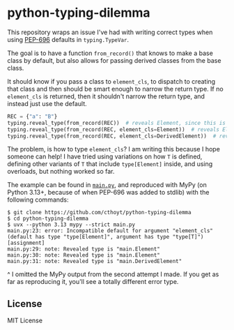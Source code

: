 # python-typing-dilemma

This repository wraps an issue I've had with writing correct types when using
[PEP-696](https://peps.python.org/pep-0696/) defaults in `typing.TypeVar`.

The goal is to have a function `from_record()` that knows to make a base class
by default, but also allows for passing derived classes from the base class.

It should know if you pass a class to `element_cls`, to dispatch to creating
that class and then should be smart enough to narrow the return type. If no
`element_cls` is returned, then it shouldn't narrow the return type, and instead
just use the default.

```python
REC = {"a": "B"}
typing.reveal_type(from_record(REC))  # reveals Element, since this is default
typing.reveal_type(from_record(REC, element_cls=Element))  # reveals Element
typing.reveal_type(from_record(REC, element_cls=DerivedElement))  # reveals DerivedElement
```

The problem, is how to type `element_cls`? I am writing this because I hope
someone can help! I have tried using variations on how `T` is defined, defining
other variants of `T` that include `type[Element]` inside, and using overloads,
but nothing worked so far.

The example can be found in [`main.py`](main.py), and reproduced with MyPy (on
Python 3.13+, because of when PEP-696 was added to stdlib) with the following
commands:

```console
$ git clone https://github.com/cthoyt/python-typing-dilemma
$ cd python-typing-dilemma
$ uvx --python 3.13 mypy --strict main.py
main.py:23: error: Incompatible default for argument "element_cls" (default has type "type[Element]", argument has type "type[T]")  [assignment]
main.py:29: note: Revealed type is "main.Element"
main.py:30: note: Revealed type is "main.Element"
main.py:31: note: Revealed type is "main.DerivedElement"
```

^ I omitted the MyPy output from the second attempt I made. If you get as far as
reproducing it, you'll see a totally different error type.

## License

MIT License
